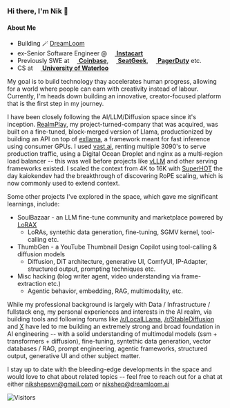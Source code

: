 
### Hi there, I'm Nik 👋

#### About Me
- Building 🪄 [DreamLoom](https://dreamloom.ai)
- ex-Senior Software Engineer @ [<img src="https://www.instacart.com/assets/beetstrap/brand/2022/carrotlogo-1286c257354036d178c09e815906198eb7f012b8cdc4f6f8ec86d3e64d799a5b.png" width="14px" /> **Instacart**](https://instacart.com)
- Previously SWE at [<img src="https://startupstash.com/wp-content/uploads/2020/04/coinbase-logo.jpg" width="14px" /> **Coinbase**](https://coinbase.com), [<img src="https://seatgeek.com/images/sg-Spotlight.png" width="14px" /> **SeatGeek**](https://seatgeek.com), [<img src="https://avatars3.githubusercontent.com/u/766800?s=280&v=4" width="14px" /> **PagerDuty**](https://pagerduty.com) etc.
- CS at [<img src="https://upload.wikimedia.org/wikipedia/en/6/6e/University_of_Waterloo_seal.svg" width="14px" /> **University of Waterloo**](https://uwaterloo.ca)

My goal is to build technology thay accelerates human progress, allowing for a world where people can earn with creativity instead of labour. Currently, I'm heads down building an innovative, creator-focused platform that is the first step in my journey.

I have been closely following the AI/LLM/Diffusion space since it's inception. [RealmPlay](https://www.realmplay.ai/signin?redirect_url=https%3A%2F%2Fwww.realmplay.ai%2F), my project-turned-company that was acquired, was built on a fine-tuned, block-merged version of Llama, productionized by building an API on top of [exllama](https://github.com/turboderp/exllama), a framework meant for fast inference using consumer GPUs. I used [vast.ai](https://vast.ai/), renting multiple 3090's to serve production traffic, using a Digital Ocean Droplet and nginx as a multi-region load balancer -- this was well before projects like [vLLM](https://github.com/vllm-project/vllm) and other serving frameworks existed. I scaled the context from 4K to 16K with [SuperHOT](https://kaiokendev.github.io/til) the day kaiokendev had the breakthrough of discovering RoPE scaling, which is now commonly used to extend context. 

Some other projects I've explored in the space, which gave me significant learnings, include:
- SoulBazaar - an LLM fine-tune community and marketplace powered by [LoRAX](https://github.com/predibase/lorax)
    - LoRAs, syntethic data generation, fine-tuning, SGMV kernel, tool-calling etc.
- ThumbGen - a YouTube Thumbnail Design Copilot using tool-calling & diffusion models
    - Diffusion, DiT architecture, generative UI, ComfyUI, IP-Adapter, structured output, prompting techniques etc.
- Misc hacking (blog writer agent, video understanding via frame-extraction etc.)
    - Agentic behavior, embedding, RAG, multimodality, etc.

While my professional background is largely with Data / Infrastructure / fullstack eng, my personal experiences and interests in the AI realm, via building tools and following forums like [/r/LocalLLama](https://www.reddit.com/r/LocalLLaMA/), [/r/StableDiffusion](https://www.reddit.com/r/StableDiffusion/) and [X](https://x.com/home) have led to me building an extremely strong and broad foundation in AI engineering -- with a solid understanding of multimodal models (ssm + transformers + diffusion), fine-tuning, syntethic data generation, vector databases / RAG, prompt engineering, agentic frameworks, structured output, generative UI and other subject matter. 

I stay up to date with the bleeding-edge developments in the space and would love to chat about related topics -- feel free to reach out for a chat at either nikshepsvn@gmail.com or nikshep@dreamloom.ai

![Visitors](https://visitor-badge.laobi.icu/badge?page_id=nikshepsvn.nikshepsvn)
